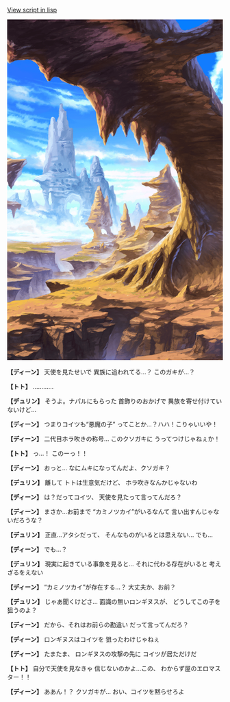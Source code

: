 [View script in lisp](../scripts/1330502.txt)

![wild.png](../images/backgrounds/wild.png)

**【ディーン】**
天使を見たせいで
異族に追われてる…？
このガキが…？

**【トト】**
…………

**【デュリン】**
そうよ。ナパルにもらった
首飾りのおかげで
異族を寄せ付けていないけど…

**【ディーン】**
つまりコイツも“悪魔の子”
ってことか…？ハハ！こりゃいいや！

**【ディーン】**
二代目ホラ吹きの称号…
このクソガキに
うってつけじゃねぇか！

**【トト】**
っ…！
このーっ！！

**【ディーン】**
おっと…
なにムキになってんだよ、クソガキ？

**【デュリン】**
離して
トトは生意気だけど、
ホラ吹きなんかじゃないわ

**【ディーン】**
は？だってコイツ、
天使を見たって言ってんだろ？

**【ディーン】**
まさか…お前まで
“カミノツカイ”がいるなんて
言い出すんじゃないだろうな？

**【デュリン】**
正直…アタシだって、
そんなものがいるとは思えない…
でも…

**【ディーン】**
でも…？

**【デュリン】**
現実に起きている事象を見ると…
それに代わる存在がいると
考えざるをえない

**【ディーン】**
“カミノツカイ”が存在する…？
大丈夫か、お前？

**【デュリン】**
じゃあ聞くけどさ…
面識の無いロンギヌスが、
どうしてこの子を狙うのよ？

**【ディーン】**
だから、それはお前らの勘違い
だって言ってんだろ？

**【ディーン】**
ロンギヌスはコイツを
狙ったわけじゃねぇ

**【ディーン】**
たまたま、
ロンギヌスの攻撃の先に
コイツが居ただけだ

**【トト】**
自分で天使を見なきゃ
信じないのかよ…この、
わからず屋のエロマスター！！

**【ディーン】**
ああん！？
クソガキが…
おい、コイツを黙らせろよ